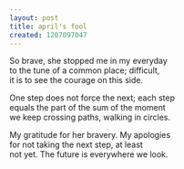```yaml
---
layout: post
title: april's fool
created: 1207097047
---
```



So brave, she stopped me in my everyday  
to the tune of a common place; difficult,  
it is to see the courage on this side.

One step does not force the next; each step  
equals the part of the sum of the moment  
we keep crossing paths, walking in circles.

My gratitude for her bravery. My apologies  
for not taking the next step, at least  
not yet. The future is everywhere we look.

